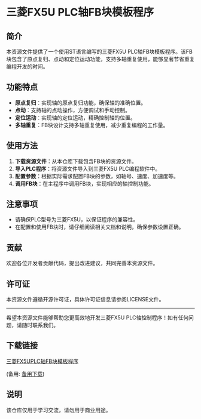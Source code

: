 # 三菱FX5U PLC轴FB块模板程序

## 简介
本资源文件提供了一个使用ST语言编写的三菱FX5U PLC轴FB块模板程序。该FB块包含了原点复归、点动和定位运动功能，支持多轴重复使用，能够显著节省重复编程开发的时间。

## 功能特点
- **原点复归**：实现轴的原点复归功能，确保轴的准确位置。
- **点动**：支持轴的点动操作，方便调试和手动控制。
- **定位运动**：实现轴的定位运动，精确控制轴的位置。
- **多轴重复**：FB块设计支持多轴重复使用，减少重复编程的工作量。

## 使用方法
1. **下载资源文件**：从本仓库下载包含FB块的资源文件。
2. **导入PLC程序**：将资源文件导入到三菱FX5U PLC编程软件中。
3. **配置参数**：根据实际需求配置FB块的参数，如轴号、速度、加速度等。
4. **调用FB块**：在主程序中调用FB块，实现相应的轴控制功能。

## 注意事项
- 请确保PLC型号为三菱FX5U，以保证程序的兼容性。
- 在配置和使用FB块时，请仔细阅读相关文档和说明，确保参数设置正确。

## 贡献
欢迎各位开发者贡献代码，提出改进建议，共同完善本资源文件。

## 许可证
本资源文件遵循开源许可证，具体许可证信息请参阅LICENSE文件。

---

希望本资源文件能够帮助您更高效地开发三菱FX5U PLC轴控制程序！如有任何问题，请随时联系我们。

## 下载链接
[三菱FX5UPLC轴FB块模板程序](https://pan.quark.cn/s/1df55b8ce8e2) 

(备用: [备用下载](https://pan.baidu.com/s/187Ay1zJZvSeHkVOlUQP9Bg?pwd=1234))

## 说明

该仓库仅用于学习交流，请勿用于商业用途。
